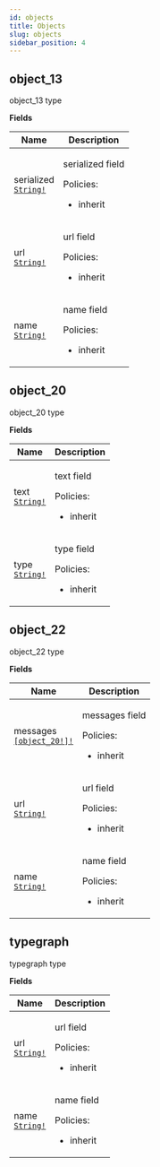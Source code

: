 ```yaml
---
id: objects
title: Objects
slug: objects
sidebar_position: 4
---
```


## object_13

object_13 type

<p style={{ marginBottom: "0.4em" }}><strong>Fields</strong></p>

<table>
<thead><tr><th>Name</th><th>Description</th></tr></thead>
<tbody>
<tr>
<td>
serialized<br />
<a href="/docs/reference/typegate/typegate/scalars#string"><code>String!</code></a>
</td>
<td>
<p>serialized field</p>
<p>Policies:</p>
<ul>
<li>inherit</li>
</ul>
</td>
</tr>
<tr>
<td>
url<br />
<a href="/docs/reference/typegate/typegate/scalars#string"><code>String!</code></a>
</td>
<td>
<p>url field</p>
<p>Policies:</p>
<ul>
<li>inherit</li>
</ul>
</td>
</tr>
<tr>
<td>
name<br />
<a href="/docs/reference/typegate/typegate/scalars#string"><code>String!</code></a>
</td>
<td>
<p>name field</p>
<p>Policies:</p>
<ul>
<li>inherit</li>
</ul>
</td>
</tr>
</tbody>
</table>

## object_20

object_20 type

<p style={{ marginBottom: "0.4em" }}><strong>Fields</strong></p>

<table>
<thead><tr><th>Name</th><th>Description</th></tr></thead>
<tbody>
<tr>
<td>
text<br />
<a href="/docs/reference/typegate/typegate/scalars#string"><code>String!</code></a>
</td>
<td>
<p>text field</p>
<p>Policies:</p>
<ul>
<li>inherit</li>
</ul>
</td>
</tr>
<tr>
<td>
type<br />
<a href="/docs/reference/typegate/typegate/scalars#string"><code>String!</code></a>
</td>
<td>
<p>type field</p>
<p>Policies:</p>
<ul>
<li>inherit</li>
</ul>
</td>
</tr>
</tbody>
</table>

## object_22

object_22 type

<p style={{ marginBottom: "0.4em" }}><strong>Fields</strong></p>

<table>
<thead><tr><th>Name</th><th>Description</th></tr></thead>
<tbody>
<tr>
<td>
messages<br />
<a href="/docs/reference/typegate/typegate/objects#object_20"><code>[object_20!]!</code></a>
</td>
<td>
<p>messages field</p>
<p>Policies:</p>
<ul>
<li>inherit</li>
</ul>
</td>
</tr>
<tr>
<td>
url<br />
<a href="/docs/reference/typegate/typegate/scalars#string"><code>String!</code></a>
</td>
<td>
<p>url field</p>
<p>Policies:</p>
<ul>
<li>inherit</li>
</ul>
</td>
</tr>
<tr>
<td>
name<br />
<a href="/docs/reference/typegate/typegate/scalars#string"><code>String!</code></a>
</td>
<td>
<p>name field</p>
<p>Policies:</p>
<ul>
<li>inherit</li>
</ul>
</td>
</tr>
</tbody>
</table>

## typegraph

typegraph type

<p style={{ marginBottom: "0.4em" }}><strong>Fields</strong></p>

<table>
<thead><tr><th>Name</th><th>Description</th></tr></thead>
<tbody>
<tr>
<td>
url<br />
<a href="/docs/reference/typegate/typegate/scalars#string"><code>String!</code></a>
</td>
<td>
<p>url field</p>
<p>Policies:</p>
<ul>
<li>inherit</li>
</ul>
</td>
</tr>
<tr>
<td>
name<br />
<a href="/docs/reference/typegate/typegate/scalars#string"><code>String!</code></a>
</td>
<td>
<p>name field</p>
<p>Policies:</p>
<ul>
<li>inherit</li>
</ul>
</td>
</tr>
</tbody>
</table>
